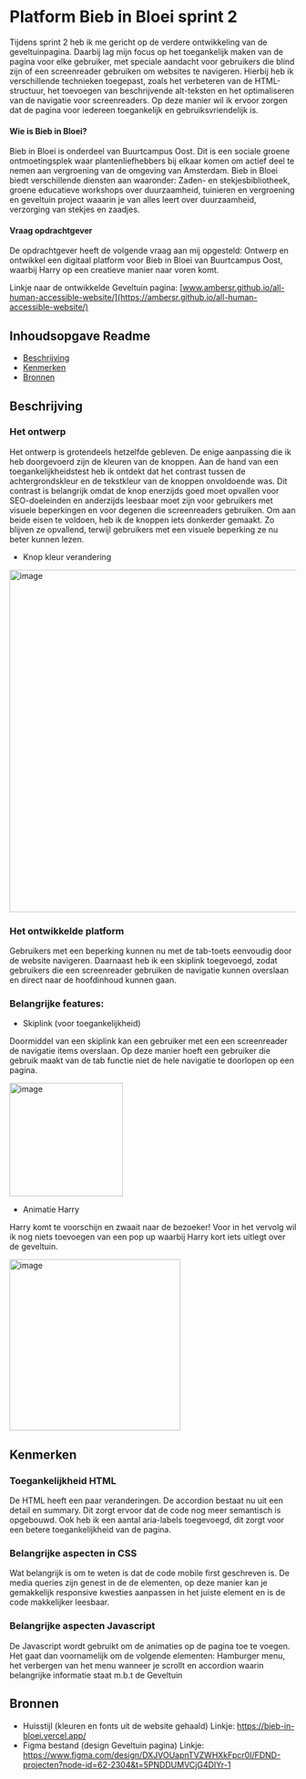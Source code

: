 # Platform Bieb in Bloei sprint 2
Tijdens sprint 2 heb ik me gericht op de verdere ontwikkeling van de geveltuinpagina. Daarbij lag mijn focus op het toegankelijk maken van de pagina voor elke gebruiker, met speciale aandacht voor gebruikers die blind zijn of een screenreader gebruiken om websites te navigeren. Hierbij heb ik verschillende technieken toegepast, zoals het verbeteren van de HTML-structuur, het toevoegen van beschrijvende alt-teksten en het optimaliseren van de navigatie voor screenreaders. Op deze manier wil ik ervoor zorgen dat de pagina voor iedereen toegankelijk en gebruiksvriendelijk is.

#### Wie is Bieb in Bloei?
Bieb in Bloei is onderdeel van Buurtcampus Oost. Dit is een sociale groene ontmoetingsplek waar plantenliefhebbers bij elkaar komen om actief deel te nemen aan vergroening van de omgeving van Amsterdam. Bieb in Bloei biedt verschillende diensten aan waaronder: Zaden- en stekjesbibliotheek, groene educatieve workshops over duurzaamheid, tuinieren en vergroening en geveltuin project waaarin je van alles leert over duurzaamheid, verzorging van stekjes en zaadjes.

#### Vraag opdrachtgever
De opdrachtgever heeft de volgende vraag aan mij opgesteld: Ontwerp en ontwikkel een digitaal platform voor Bieb in Bloei van Buurtcampus Oost, waarbij Harry op een creatieve manier naar voren komt.

Linkje naar de ontwikkelde Geveltuin pagina: [www.ambersr.github.io/all-human-accessible-website/](https://ambersr.github.io/all-human-accessible-website/)

## Inhoudsopgave Readme

  * [Beschrijving](#beschrijving)
  * [Kenmerken](#kenmerken)
  * [Bronnen](#bronnen)

## Beschrijving
### Het ontwerp
Het ontwerp is grotendeels hetzelfde gebleven. De enige aanpassing die ik heb doorgevoerd zijn de kleuren van de knoppen. Aan de hand van een toegankelijkheidstest heb ik ontdekt dat het contrast tussen de achtergrondskleur en de tekstkleur van de knoppen onvoldoende was. Dit contrast is belangrijk omdat de knop enerzijds goed moet opvallen voor SEO-doeleinden en anderzijds leesbaar moet zijn voor gebruikers met visuele beperkingen en voor degenen die screenreaders gebruiken. Om aan beide eisen te voldoen, heb ik de knoppen iets donkerder gemaakt. Zo blijven ze opvallend, terwijl gebruikers met een visuele beperking ze nu beter kunnen lezen.

- Knop kleur verandering

<img width="600" alt="image" src="https://github.com/user-attachments/assets/ec067554-d7c8-4c25-942d-c1fb23e99437">

### Het ontwikkelde platform
Gebruikers met een beperking kunnen nu met de tab-toets eenvoudig door de website navigeren. Daarnaast heb ik een skiplink toegevoegd, zodat gebruikers die een screenreader gebruiken de navigatie kunnen overslaan en direct naar de hoofdinhoud kunnen gaan.

### Belangrijke features:
- Skiplink (voor toegankelijkheid)

Doormiddel van een skiplink kan een gebruiker met een een screenreader de navigatie items overslaan. Op deze manier hoeft een gebruiker die gebruik maakt van de tab functie niet de hele navigatie te doorlopen op een pagina.

<img width="199" alt="image" src="https://github.com/user-attachments/assets/293be090-7a62-4db2-8c0f-6e66fb24a6ae">

- Animatie Harry

Harry komt te voorschijn en zwaait naar de bezoeker! Voor in het vervolg wil ik nog niets toevoegen van een pop up waarbij Harry kort iets uitlegt over de geveltuin.

<img width="300" alt="image" src="https://github.com/user-attachments/assets/67caa593-7718-45e7-a213-7a9325f74fb5">

## Kenmerken
### Toegankelijkheid HTML
De HTML heeft een paar veranderingen. De accordion bestaat nu uit een detail en summary. Dit zorgt ervoor dat de code nog meer semantisch is opgebouwd. Ook heb ik een aantal aria-labels toegevoegd, dit zorgt voor een betere toegankelijkheid van de pagina.

### Belangrijke aspecten in CSS
Wat belangrijk is om te weten is dat de code mobile first geschreven is. De media queries zijn genest in de de elementen, op deze manier kan je gemakkelijk responsive kwesties aanpassen in het juiste element en is de code makkelijker leesbaar. 

### Belangrijke aspecten Javascript
De Javascript wordt gebruikt om de animaties op de pagina toe te voegen. Het gaat dan voornamelijk om de volgende elementen: Hamburger menu, het verbergen van het menu wanneer je scrollt en accordion waarin belangrijke informatie staat m.b.t de Geveltuin

## Bronnen
- Huisstijl (kleuren en fonts uit de website gehaald) Linkje: https://bieb-in-bloei.vercel.app/
- Figma bestand (design Geveltuin pagina) Linkje: https://www.figma.com/design/DXJVOUapnTVZWHXkFpcr0I/FDND-projecten?node-id=62-2304&t=5PNDDUMVCjG4DIYr-1
